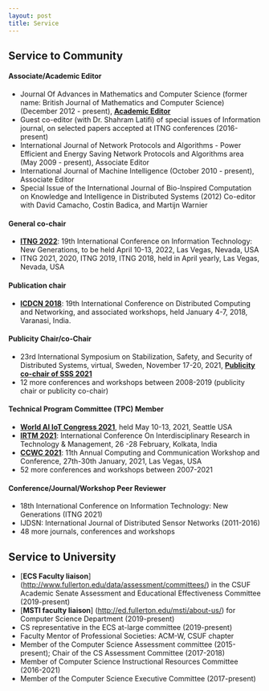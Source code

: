 ```yaml
---
layout: post
title: Service
---
```


## Service to Community

#### Associate/Academic Editor

* Journal Of Advances in Mathematics and Computer Science (former name: British Journal of Mathematics and Computer Science) (December 2012 - present), [__Academic Editor__](http://www.sciencedomain.org/journal/6/editorial-board-members)
* Guest co-editor (with Dr. Shahram Latifi) of special issues of Information journal, on selected papers accepted at ITNG conferences (2016-present)
* International Journal of Network Protocols and Algorithms - Power Efficient and Energy Saving Network Protocols and Algorithms area (May 2009 - present), Associate Editor
* International Journal of Machine Intelligence (October 2010 - present), Associate Editor
* Special Issue of the International Journal of Bio-Inspired Computation on Knowledge and Intelligence in Distributed Systems (2012) Co-editor with David Camacho, Costin Badica, and Martijn Warnier

#### General co-chair
* [__ITNG 2022__](http://www.itng.info/): 19th International Conference on Information Technology: New Generations, to be held April 10-13, 2022, Las Vegas, Nevada, USA
* ITNG 2021, 2020, ITNG 2019, ITNG 2018, held in April yearly, Las Vegas, Nevada, USA

#### Publication chair

* [__ICDCN 2018__](http://iitbhu.ac.in/ICDCN2018/call.html): 19th International Conference on Distributed Computing and Networking, and associated workshops, held January 4-7, 2018, Varanasi, India. 

#### Publicity Chair/co-Chair

* 23rd International Symposium on Stabilization, Safety, and Security of Distributed Systems, virtual, Sweden, November 17-20, 2021, 
[__Publicity co-chair of SSS 2021__](http://www.cse.chalmers.se/~elad/SSS2021/Organization.html) 
* 12 more conferences and workshops between 2008-2019 (publicity chair or publicity co-chair)

#### Technical Program Committee (TPC) Member

* [__World AI IoT Congress 2021__](http://worldaiiotcongress.org/), held May 10-13, 2021, Seattle USA
* [__IRTM 2021__](https://irtm.smartsociety.org/): International Conference On Interdisciplinary Research in Technology & Management, 26 -28 February, Kolkata, India
* [__CCWC 2021__](https://ieee-ccwc.org/): 11th Annual Computing and Communication Workshop and Conference, 27th-30th January, 2021, Las Vegas, USA
* 52 more conferences and workshops between 2007-2021

#### Conference/Journal/Workshop Peer Reviewer

* 18th International Conference on Information Technology: New Generations (ITNG 2021)
* IJDSN: International Journal of Distributed Sensor Networks (2011-2016)
* 48 more journals, conferences and workshops


## Service to University

* [__ECS Faculty liaison__] (http://www.fullerton.edu/data/assessment/committees/) in the CSUF Academic Senate Assessment and Educational Effectiveness Committee (2019-present)
* [__MSTI faculty liaison__] (http://ed.fullerton.edu/msti/about-us/) for Computer Science Department (2019-present)
* CS representative in the ECS at-large committee (2019-present)
* Faculty Mentor of Professional Societies: ACM-W, CSUF chapter
* Member of the Computer Science Assessment committee (2015-present); Chair of the CS Assessment Committee (2017-2018)
* Member of Computer Science Instructional Resources Committee (2016-2021)
* Member of the Computer Science Executive Committee (2017-present)